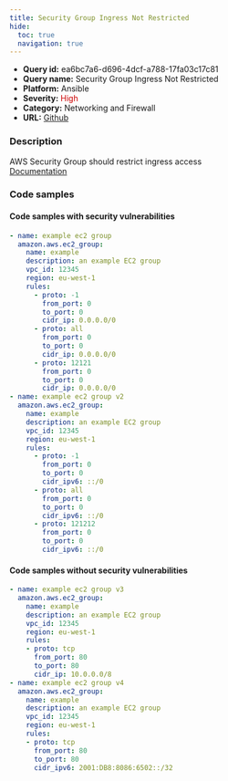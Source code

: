 ```yaml
---
title: Security Group Ingress Not Restricted
hide:
  toc: true
  navigation: true
---
```


<style>
  .highlight .hll {
    background-color: #ff171742;
  }
  .md-content {
    max-width: 1100px;
    margin: 0 auto;
  }
</style>

-   **Query id:** ea6bc7a6-d696-4dcf-a788-17fa03c17c81
-   **Query name:** Security Group Ingress Not Restricted
-   **Platform:** Ansible
-   **Severity:** <span style="color:#C00">High</span>
-   **Category:** Networking and Firewall
-   **URL:** [Github](https://github.com/Checkmarx/kics/tree/master/assets/queries/ansible/aws/security_group_ingress_not_restricted)

### Description
AWS Security Group should restrict ingress access<br>
[Documentation](https://docs.ansible.com/ansible/latest/collections/amazon/aws/ec2_group_module.html)

### Code samples
#### Code samples with security vulnerabilities
```yaml title="Postitive test num. 1 - yaml file" hl_lines="26 7"
- name: example ec2 group
  amazon.aws.ec2_group:
    name: example
    description: an example EC2 group
    vpc_id: 12345
    region: eu-west-1
    rules:
      - proto: -1
        from_port: 0
        to_port: 0
        cidr_ip: 0.0.0.0/0
      - proto: all
        from_port: 0
        to_port: 0
        cidr_ip: 0.0.0.0/0
      - proto: 12121
        from_port: 0
        to_port: 0
        cidr_ip: 0.0.0.0/0
- name: example ec2 group v2
  amazon.aws.ec2_group:
    name: example
    description: an example EC2 group
    vpc_id: 12345
    region: eu-west-1
    rules:
      - proto: -1
        from_port: 0
        to_port: 0
        cidr_ipv6: ::/0
      - proto: all
        from_port: 0
        to_port: 0
        cidr_ipv6: ::/0
      - proto: 121212
        from_port: 0
        to_port: 0
        cidr_ipv6: ::/0

```


#### Code samples without security vulnerabilities
```yaml title="Negative test num. 1 - yaml file"
- name: example ec2 group v3
  amazon.aws.ec2_group:
    name: example
    description: an example EC2 group
    vpc_id: 12345
    region: eu-west-1
    rules:
    - proto: tcp
      from_port: 80
      to_port: 80
      cidr_ip: 10.0.0.0/8
- name: example ec2 group v4
  amazon.aws.ec2_group:
    name: example
    description: an example EC2 group
    vpc_id: 12345
    region: eu-west-1
    rules:
    - proto: tcp
      from_port: 80
      to_port: 80
      cidr_ipv6: 2001:DB8:8086:6502::/32

```
